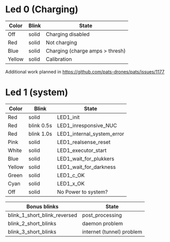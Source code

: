 # Led 0 (Charging)

| Color                 | Blink        | State                           |
| --------------------- | ------------ | --------------------------------|
| Off                   | solid        | Charging disabled               |
| Red                   | solid        | Not charging                    |
| Blue                  | solid        | Charging (charge amps > thresh) |
| Yellow                | solid        | Calibration                     |

Additional work planned in https://github.com/pats-drones/pats/issues/1177


# Led 1 (system)

| Color                 | Blink        | State                         |
| --------------------- | ------------ | ----------------------------- |
| Red                   | solid        | LED1_init                     |
| Red                   | blink 0.5s   | LED1_inresponsive_NUC         |
| Red                   | blink 1.0s   | LED1_internal_system_error    |
| Pink                  | solid        | LED1_realsense_reset          |
| White                 | solid        | LED1_executor_start           |
| Blue                  | solid        | LED1_wait_for_plukkers        |
| Yellow                | solid        | LED1_wait_for_darkness        |
| Green                 | solid        | LED1_c_OK                     |
| Cyan                  | solid        | LED1_x_OK                     |
| Off                   | solid        | No Power to system?           |


| Bonus blinks            | State                         |
| ----------------------------- | ----------------------------- |
| blink_1_short_blink_reversed  | post_processing               |
| blink_2_short_blinks          | daemon problem                |
| blink_3_short_blinks          | internet (tunnel) problem     |
